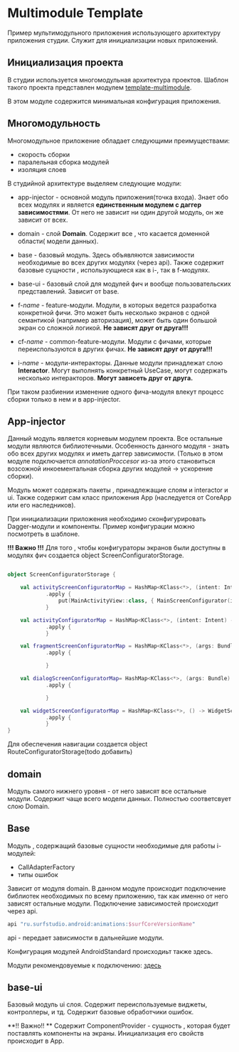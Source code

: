 # Multimodule Template
Пример мультимодульного приложения использующего архитектуру приложения студии.
Служит для инициализации новых приложений.

## Инициализация проекта

В студии используется многомодульная архитектура проектов. Шаблон такого проекта
представлен модулем [template-multimodule](../template-multimodule/README.md).

В этом модуле содержится минимальная конфигурация приложения.

## Многомодульность

Многомодульное приложение обладает следующими преимуществами:
 - скорость сборки
 - паралельная сборка модулей
 - изоляция слоев

В студийной архитектуре выделяем следующие модули:
 -  app-injector - основной модуль приложения(точка входа). Знает обо всех модулях и
   является **единственным модулем с даггер зависимостями**. От него не зависит ни один другой модуль,
   он же зависит от всех.

 - domain - слой **Domain**. Содержит все ,
   что касается доменной области( модели данных).
 - base - базовый модуль. Здесь объявляются зависимости необходимые во всех других модулях
   (через api). Также содержит базовые сущности , использующиеся как в i-, так в f-модулях.
 - base-ui - базовый слой для модулей фич и вообще пользовательских представлений.
   Зависит от base.

 - f-*name* - feature-модули. Модули, в которых ведется разработка конкретной фичи.
   Это может быть несколько экранов с одной семантикой (например авторизация), может быть один большой экран со сложной логикой.
   **Не зависят друг от друга!!!**
 - cf-*name* - common-feature-модули. Модули c фичами, которые переиспользуются в других фичах.
   **Не зависят друг от друга!!!**
 - i-*name* - модули-интеракторы. Данные модули принадлежат слою **Interactor**.
   Могут выполнять конкретный UseCase, могут содержать несколько интеракторов.
   **Могут зависеть друг от друга.**


При таком разбиении изменение одного фича-модуля влекут процесс сборки
только в нем и в app-injector.

## App-injector

Данный модуль является корневым модулем проекта. Все остальные модули являются библиотечными.
Особенность данного модуля - знать обо всех других модулях и иметь даггер зависимости.
(Только в этом модуле подключается *annotatiоnProccesor* из-за этого становиться возсожной
инкоементальная сборка других модулей -> ускорение сборки).

Модуль может содержать пакеты , принадлежащие слоям и interactor и ui.
Также содержит сам класс приложения App (наследуется от CoreApp или его наследников).

При инициализации приложения необходимо сконфигурировать Dagger-модули и компоненты.
Пример конфигурации можно посмотреть в шаблоне.

**!!! Важно !!!**
Для того , чтобы конфигураторы экранов были доступны в модулях фич создается object
ScreenConfiguratorStorage.
```kotlin

object ScreenConfiguratorStorage {

    val activityScreenConfiguratorMap = HashMap<KClass<*>, (intent: Intent) -> ActivityScreenConfigurator>()
            .apply {
                put(MainActivityView::class, { MainScreenConfigurator(it) })
            }

    val activityConfiguratorMap = HashMap<KClass<*>, (intent: Intent) -> ActivityConfigurator>()
            .apply {
            }

    val fragmentScreenConfiguratorMap = HashMap<KClass<*>, (args: Bundle) -> FragmentScreenConfigurator>()
            .apply {

            }

    val dialogScreenConfiguratorMap= HashMap<KClass<*>, (args: Bundle) -> DialogScreenConfigurator>()
            .apply {

            }

    val widgetScreenConfiguratorMap = HashMap<KClass<*>, () -> WidgetScreenConfigurator>()
            .apply {
            }
}

```

Для обеспечения навигации создается object RouteConfiguratorStorage(todo добавить)

## domain

Модуль самого нижнего уровня - от него зависят все остальные модули.
Содержит чаще всего модели данных.
Полностью соответсвует слою Domain.

## Base

Модуль , содержащий базовые сущности необходимые для работы i-модулей:
* CallAdapterFactory
* типы ошибок

Зависит от модуля domain.
В данном модуле происходит подключение библиотек необходимых по всему приложению,
так как именно от него зависят остальные модули.
Подключение зависимостей происходит через api.
```groovy
api "ru.surfstudio.android:animations:$surfCoreVersionName"
```

api - передает зависимости в дальнейшие модули.

Конфигурация модулей AndroidStandard происходиьт также здесь.

Модули рекомендовуемые к подключению: [здесь](../docs/modules.md)

## base-ui

Базовый модуль ui слоя. Содержит переиспользуемые виджеты, контроллеры, и тд.
Содержит базовые обработчики ошибок.

**!! Важно!! **
Содержит ComponentProvider - сущность , которая будет поставлять компоненты на экраны.
Инициализация его свойств проиcходит в App.




 

